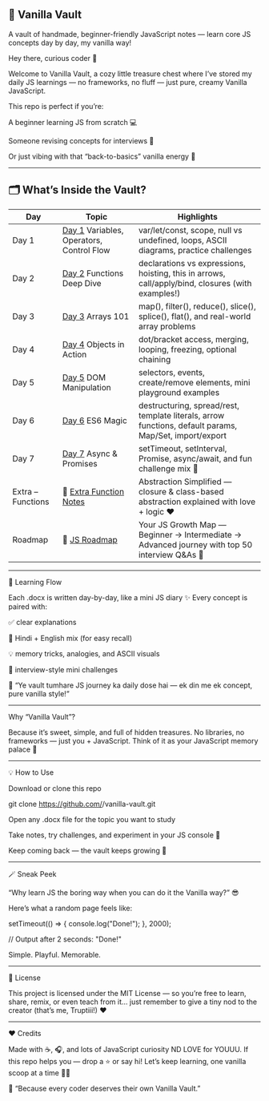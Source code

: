 🍦 Vanilla Vault
---

A vault of handmade, beginner-friendly JavaScript notes — learn core JS concepts day by day, my vanilla way!

Hey there, curious coder 👋

Welcome to Vanilla Vault, a cozy little treasure chest where I’ve stored my daily JS learnings — no frameworks, no fluff — just pure, creamy Vanilla JavaScript. 

This repo is perfect if you’re:

A beginner learning JS from scratch 💻

Someone revising concepts for interviews 🎯

Or just vibing with that “back-to-basics” vanilla energy 🌈

---

## 🗂 What’s Inside the Vault?

| Day | Topic | Highlights |
|-----|-------|------------|
| Day 1 | [Day 1](Day%201.docx) Variables, Operators, Control Flow | var/let/const, scope, null vs undefined, loops, ASCII diagrams, practice challenges |
| Day 2 | [Day 2](Day%202.docx) Functions Deep Dive | declarations vs expressions, hoisting, this in arrows, call/apply/bind, closures (with examples!) |
| Day 3 | [Day 3](%F0%9F%9A%80%20Day%203.docx) Arrays 101 | map(), filter(), reduce(), slice(), splice(), flat(), and real-world array problems |
| Day 4 | [Day 4](Day%204.docx) Objects in Action | dot/bracket access, merging, looping, freezing, optional chaining |
| Day 5 | [Day 5](%F0%9F%93%8C%20Day%205.docx) DOM Manipulation | selectors, events, create/remove elements, mini playground examples |
| Day 6 | [Day 6](DAY%206.docx) ES6 Magic | destructuring, spread/rest, template literals, arrow functions, default params, Map/Set, import/export |
| Day 7 | [Day 7](DAY%207.docx) Async & Promises | setTimeout, setInterval, Promise, async/await, and fun challenge mix 🎯 |
| Extra – Functions | 🌈 [Extra Function Notes](Extra%20to%20Function.docx) | Abstraction Simplified — closure & class-based abstraction explained with love + logic ❤️ |
| Roadmap | 🌈 [JS Roadmap](%F0%9F%9B%A0%EF%B8%8F%20Roadmap.docx) | Your JS Growth Map — Beginner → Intermediate → Advanced journey with top 50 interview Q&As 🧭 |

---

🧭 Learning Flow

Each .docx is written day-by-day, like a mini JS diary ✨
Every concept is paired with:

✅ clear explanations

💬 Hindi + English mix (for easy recall)

💡 memory tricks, analogies, and ASCII visuals

🎯 interview-style mini challenges

💬 “Ye vault tumhare JS journey ka daily dose hai — ek din me ek concept, pure vanilla style!”

---

Why “Vanilla Vault”?

Because it’s sweet, simple, and full of hidden treasures.
No libraries, no frameworks — just you + JavaScript.
Think of it as your JavaScript memory palace 🏰

---

💡 How to Use

Download or clone this repo

git clone https://github.com/<your-username>/vanilla-vault.git


Open any .docx file for the topic you want to study

Take notes, try challenges, and experiment in your JS console 🧪

Keep coming back — the vault keeps growing 💫

---

🪄 Sneak Peek

“Why learn JS the boring way when you can do it the Vanilla way?” 😎

Here’s what a random page feels like:

setTimeout(() => {
  console.log("Done!");
}, 2000);

// Output after 2 seconds:
"Done!"


Simple. Playful. Memorable.

---

📜 License

This project is licensed under the MIT License —
so you’re free to learn, share, remix, or even teach from it…
just remember to give a tiny nod to the creator (that’s me, Truptiii!) ❤️

---

❤️ Credits

Made with ☕, 🎧, and lots of JavaScript curiosity ND LOVE for YOUUU.
If this repo helps you — drop a ⭐ or say hi!
Let’s keep learning, one vanilla scoop at a time 🍦✨

🌼 “Because every coder deserves their own Vanilla Vault.”
